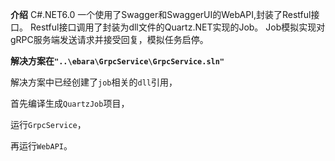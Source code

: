 **介绍**
C#.NET6.0
一个使用了Swagger和SwaggerUI的WebAPI,封装了Restful接口。
Restful接口调用了封装为dll文件的Quartz.NET实现的Job。
Job模拟实现对gRPC服务端发送请求并接受回复，模拟任务启停。

**解决方案在`"..\ebara\GrpcService\GrpcService.sln"`**

解决方案中已经创建了`job`相关的`dll`引用，

首先编译生成`QuartzJob`项目，

运行`GrpcService`，

再运行`WebAPI`。
